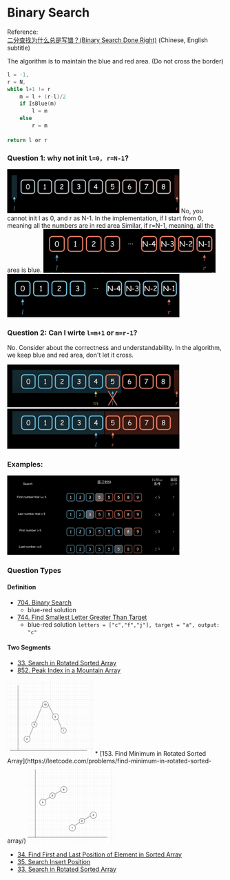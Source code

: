# Binary Search

Reference:    
[二分查找为什么总是写错？(Binary Search Done Right)](https://www.youtube.com/watch?v=JuDAqNyTG4g&t=759s)
(Chinese, English subtitle)


The algorithm is to maintain the blue and red area.
(Do not cross the border)

```cpp
l = -1,
r = N,
while l+1 != r 
    m = l + (r-l)/2
    if IsBlue(m)         
        l = m
    else                
        r = m

return l or r                
```

### Question 1: why not init `l=0, r=N-1`? 
<img src="../../../images/1.png" width="400">
No, you cannot init l as 0, and r as N-1. 
In the implementation, if l start from 0, meaning all the numbers are in red area
Similar, if r=N-1, meaning, all the area is blue. 

<img src="../../../images/3.png" width="400">
<img src="../../../images/4.png" width="400">

### Question 2: Can I wirte `l=m+1` or `m=r-1`?
No. Consider about the correctness and understandability. 
In the algorithm, we keep blue and red area, don't let it cross. 

<img src="../../../images/5.png" width="400">
<img src="../../../images/2.png" width="400">


### Examples:
<img src="../../../images/6.png" width="400">

### Question Types
#### Definition
* [704. Binary Search](https://leetcode.com/problems/binary-search/)       
  * blue-red solution
* [744. Find Smallest Letter Greater Than Target](https://leetcode.com/problems/find-smallest-letter-greater-than-target/)    
  * blue-red solution
`letters = ["c","f","j"], target = "a", output: "c"`

#### Two Segments
* [33. Search in Rotated Sorted Array](https://leetcode.com/problems/search-in-rotated-sorted-array/)        
* [852. Peak Index in a Mountain Array](https://leetcode.com/problems/peak-index-in-a-mountain-array/)      
<img src="../../../images/7.png" width="200">    
* [153. Find Minimum in Rotated Sorted Array](https://leetcode.com/problems/find-minimum-in-rotated-sorted-array/)      
<img src="../../../images/8.png" width="200">


* [34. Find First and Last Position of Element in Sorted Array](https://leetcode.com/problems/find-first-and-last-position-of-element-in-sorted-array/)    
* [35. Search Insert Position](https://leetcode.com/problems/search-insert-position/)    
* [33. Search in Rotated Sorted Array](https://leetcode.com/problems/search-in-rotated-sorted-array/)      

